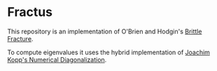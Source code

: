 # Fractus

This repository is an implementation of O'Brien and Hodgin's [Brittle Fracture](http://graphics.berkeley.edu/papers/Obrien-GMA-1999-08/). 

To compute eigenvalues it uses the hybrid implementation of [Joachim Kopp's Numerical Diagonalization](https://www.mpi-hd.mpg.de/personalhomes/globes/3x3/).
